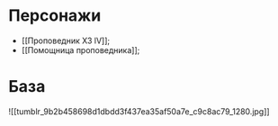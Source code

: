 # Персонажи
 - [[Проповедник ХЗ lV]];
 - [[Помощница проповедника]];

# База

![[tumblr_9b2b458698d1dbdd3f437ea35af50a7e_c9c8ac79_1280.jpg]]